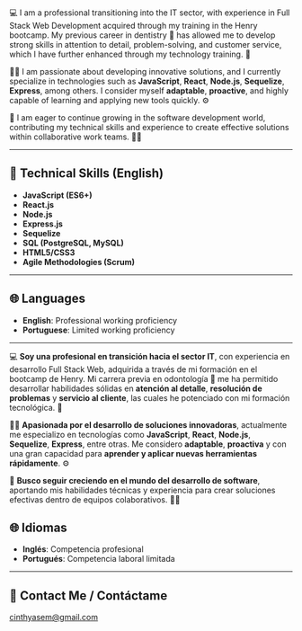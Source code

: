 
💻 I am a professional transitioning into the IT sector, with experience in Full Stack Web Development acquired through my training in the Henry bootcamp. My previous career in dentistry 🦷 has allowed me to develop strong skills in attention to detail, problem-solving, and customer service, which I have further enhanced through my technology training. 🚀

👩‍💻 I am passionate about developing innovative solutions, and I currently specialize in technologies such as **JavaScript**, **React**, **Node.js**, **Sequelize**, **Express**, among others. I consider myself **adaptable**, **proactive**, and highly capable of learning and applying new tools quickly. ⚙️

🎯 I am eager to continue growing in the software development world, contributing my technical skills and experience to create effective solutions within collaborative work teams. 🤝✨

---

## 🔧 Technical Skills (English)
- **JavaScript (ES6+)**
- **React.js**
- **Node.js**
- **Express.js**
- **Sequelize**
- **SQL (PostgreSQL, MySQL)**
- **HTML5/CSS3**
- **Agile Methodologies (Scrum)**

---

## 🌐 Languages

- **English**: Professional working proficiency
- **Portuguese**: Limited working proficiency

---


💻 **Soy una profesional en transición hacia el sector IT**, con experiencia en desarrollo Full Stack Web, adquirida a través de mi formación en el bootcamp de Henry. Mi carrera previa en odontología 🦷 me ha permitido desarrollar habilidades sólidas en **atención al detalle**, **resolución de problemas** y **servicio al cliente**, las cuales he potenciado con mi formación tecnológica. 🚀

👩‍💻 **Apasionada por el desarrollo de soluciones innovadoras**, actualmente me especializo en tecnologías como **JavaScript**, **React**, **Node.js**, **Sequelize**, **Express**, entre otras. Me considero **adaptable**, **proactiva** y con una gran capacidad para **aprender y aplicar nuevas herramientas rápidamente**. ⚙️

🎯 **Busco seguir creciendo en el mundo del desarrollo de software**, aportando mis habilidades técnicas y experiencia para crear soluciones efectivas dentro de equipos colaborativos. 🤝✨


## 🌐 Idiomas

- **Inglés**: Competencia profesional
- **Portugués**: Competencia laboral limitada

---

## 🌟 Contact Me / Contáctame
cinthyasem@gmail.com 
